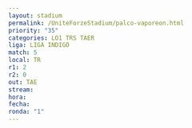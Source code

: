 ```yaml
---
layout: stadium
permalink: /UniteForzeStadium/palco-vaporeon.html
priority: "35"
categories: LO1 TRS TAER
liga: LIGA INDIGO
match: 5
local: TR
r1: 2
r2: 0
out: TAE
stream: 
hora: 
fecha: 
ronda: "1"
---
```

